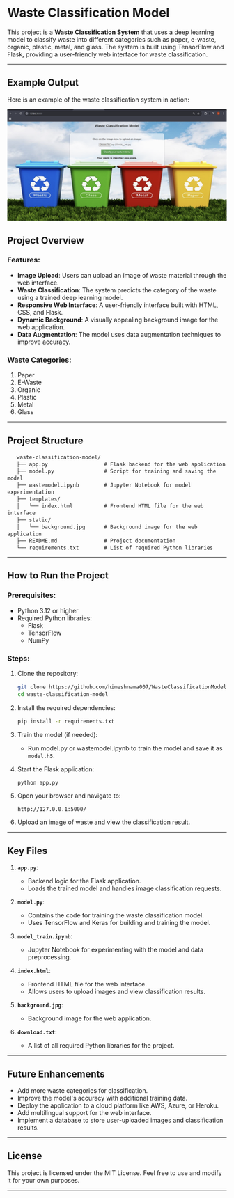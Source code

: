
# Waste Classification Model

This project is a **Waste Classification System** that uses a deep learning model to classify waste into different categories such as paper, e-waste, organic, plastic, metal, and glass. The system is built using TensorFlow and Flask, providing a user-friendly web interface for waste classification.

---

## Example Output

Here is an example of the waste classification system in action:

![Waste Classification userinterface](images/userinterface.png)

## Project Overview

### Features:

- **Image Upload**: Users can upload an image of waste material through the web interface.
- **Waste Classification**: The system predicts the category of the waste using a trained deep learning model.
- **Responsive Web Interface**: A user-friendly interface built with HTML, CSS, and Flask.
- **Dynamic Background**: A visually appealing background image for the web application.
- **Data Augmentation**: The model uses data augmentation techniques to improve accuracy.

### Waste Categories:

1. Paper
2. E-Waste
3. Organic
4. Plastic
5. Metal
6. Glass

---

## Project Structure

```
   waste-classification-model/
   ├── app.py                  # Flask backend for the web application
   ├── model.py                # Script for training and saving the model
   ├── wastemodel.ipynb        # Jupyter Notebook for model experimentation
   ├── templates/
   │   └── index.html          # Frontend HTML file for the web interface
   ├── static/
   │   └── background.jpg      # Background image for the web application
   ├── README.md               # Project documentation
   └── requirements.txt        # List of required Python libraries
```

---

## How to Run the Project

### Prerequisites:

- Python 3.12 or higher
- Required Python libraries:
  - Flask
  - TensorFlow
  - NumPy

### Steps:

1. Clone the repository:

   ```bash
   git clone https://github.com/himeshnama007/WasteClassificationModel.git
   cd waste-classification-model
   ```
2. Install the required dependencies:

   ```bash
   pip install -r requirements.txt
   ```
3. Train the model (if needed):

   - Run model.py or wastemodel.ipynb to train the model and save it as `model.h5`.
4. Start the Flask application:

   ```bash
   python app.py
   ```
5. Open your browser and navigate to:

   ```
   http://127.0.0.1:5000/
   ```
6. Upload an image of waste and view the classification result.

---

## Key Files

1. **`app.py`**:

   - Backend logic for the Flask application.
   - Loads the trained model and handles image classification requests.
2. **`model.py`**:

   - Contains the code for training the waste classification model.
   - Uses TensorFlow and Keras for building and training the model.
3. **`model_train.ipynb`**:

   - Jupyter Notebook for experimenting with the model and data preprocessing.
4. **`index.html`**:

   - Frontend HTML file for the web interface.
   - Allows users to upload images and view classification results.
5. **`background.jpg`**:

   - Background image for the web application.
6. **`download.txt`**:

   - A list of all required Python libraries for the project.

---

## Future Enhancements

- Add more waste categories for classification.
- Improve the model's accuracy with additional training data.
- Deploy the application to a cloud platform like AWS, Azure, or Heroku.
- Add multilingual support for the web interface.
- Implement a database to store user-uploaded images and classification results.

---

## License

This project is licensed under the MIT License. Feel free to use and modify it for your own purposes.

---
